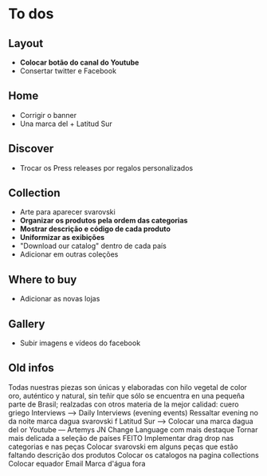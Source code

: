 # To dos

## Layout
* **Colocar botão do canal do Youtube**
* Consertar twitter e Facebook

## Home
* Corrigir o banner
* Una marca del + Latitud Sur

## Discover
* Trocar os Press releases por regalos personalizados

## Collection
* Arte para aparecer svarovski
* **Organizar os produtos pela ordem das categorias**
* **Mostrar descrição e código de cada produto**
* **Uniformizar as exibições**
* "Download our catalog" dentro de cada país
* Adicionar em outras coleções

## Where to buy
* Adicionar as novas lojas

## Gallery
* Subir imagens e vídeos do facebook

## Old infos
Todas nuestras piezas son únicas y elaboradas con hilo vegetal de color oro, auténtico y natural, sin teñir que sólo se encuentra en una pequeña parte de Brasil; realzadas con otros materia de la mejor calidad: cuero griego
Interviews —> Daily Interviews (evening events)
Ressaltar evening no da noite
marca dagua svarovski f
Latitud Sur —> Colocar una marca dagua del or
Youtube — Artemys JN
Change Language com mais destaque
Tornar mais delicada a seleção de países
FEITO Implementar drag drop nas categorias e nas peças
Colocar svarovski em alguns peças que estão faltando
descrição dos produtos
Colocar os catalogos na pagina collections
Colocar equador
Email
Marca d'água fora
